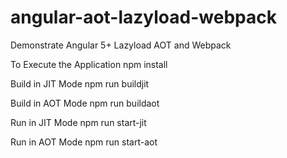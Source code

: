 # angular-aot-lazyload-webpack
Demonstrate Angular 5+ Lazyload AOT and Webpack

To Execute the Application
npm install

Build in JIT Mode
npm run buildjit

Build in AOT Mode
npm run buildaot

Run in JIT Mode
npm run  start-jit

Run in AOT Mode
npm run  start-aot
